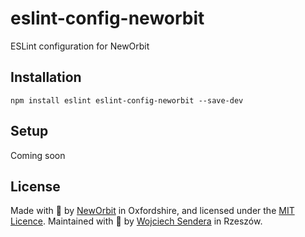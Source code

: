 # eslint-config-neworbit

ESLint configuration for NewOrbit

## Installation
`npm install eslint eslint-config-neworbit --save-dev`

## Setup

Coming soon

## License

Made with :sparkling_heart: by [NewOrbit](https://www.neworbit.co.uk/) in Oxfordshire, and licensed under the [MIT Licence](LICENCE).
Maintained with :sparkling_heart: by [Wojciech Sendera](https://github.com/Senderek) in Rzeszów.
